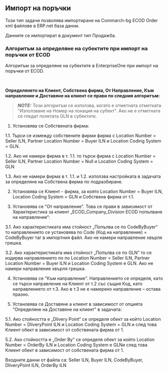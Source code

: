 ## Импорт на поръчки

Този тип задачи позволява импортиране на Commarch-bg ECOD Order xml файлове в ERP.net база данни.

Данните се импортират в документ тип Продажба.


### Алгоритъм за определяне на субектите при импорт на поръчки от ECOD

Алгоритъм за определяне на субектите в EnterpriseOne при импорт на поръчки от ECOD.  
 
<br/>

**Определянето на Клиент, Собствена фирма, От Направление, Към направление и Доставяне на клиент се прави по следния алгоритъм:**
> **_NOTE:_** Този алгоритъм се изпoлзва, когато е отметната отметката "Използване на Номер на локация на субект". 
Ако не е отметната се гледат полетата GLN в субектите.

1. Установява се Собствената фирма:

1.1. Търси се измежду собствените фирми фирма с Location Number = Seller ILN, Partner Location Number = Buyer  ILN и Location Coding System = GLN. 

1.2. Ако не намери фирма в т. 1.1.  то търси фирма с Location Number = Seller ILN, Partner Location Number = Null и Location Coding System = GLN

1.3. Ако не намери фирма в т. 1.1. и 1.2.  използва настройката в задачата за определяне на Собствена фирма по подразбиране.

2. Установява се Клиент - фирма, за която Location Number = Buyer  ILN, Location Coding System = GLN  и Собствена фирма от т.1.

3. Установява се "От направление". Това се прави в зависимост от Характеристика за клиент „ECOD_Company_Division ECOD попълване на направление“:

3.1. Ако характеристиката има стойност „Попълва се по CodeByBuyer“ то направлението се установява по Code (Код на направление) = CodeByBuyer таг в импортния файл. Ако не намери направление хвърля грешка.

3.2. Ако характеристиката има стойност „Попълва се по GLN“ то се издирва направлението по по Location Number = Seller ILN, Partner Location Number = Buyer  ILN и Location Coding System е GLN.  Ако не намери направление хвърля грешка.

4. Установява се "Към направление". Направлението се определя, като се търси направление на Клиент от т.2 със същия Код, като направлението от т.3. Ако в т.3 не е намерено направление – остава празно.

5. Установява се Доставяне а клиент в зависимост от опцията "Определяне на Доставяне на клиент" в задачата:

5.1. Ако стойността е „Dlivery Point“ се определя обект за който Location Number = DliveryPoint ILN и Location Coding System = GLN и след това Клиент обект в зависимост от собствената фирма от 1.

5.2. Ако стойността е „Order By“  се определя обект за който Location Number =  OrderBy ILN и Location Coding System е GLNи след това Клиент обект в зависимост от собствената фирма от 1.

 

Входните данни от файла са: Seller ILN, Buyer  ILN, CodeByBuyer, DliveryPoint ILN, OrderBy ILN
